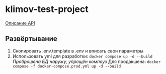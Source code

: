 # klimov-test-project
[Описание API](./docs/api.md)
## Развёртывание
1. Скопировать .env.template в .env и вписать свои параметры
2. Использовать yml для разработки: `docker compose up -d --build`
*Проброшена БД наружу, упрощён компоуз*
Для продакшена: `docker compose -f docker-compose.prod.yml up -d --build`
